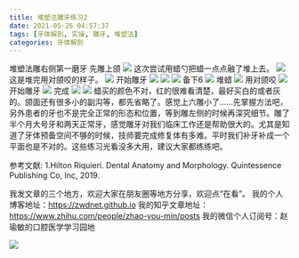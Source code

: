 ```yaml
---
title: 堆塑法雕牙练习2
date: 2021-05-26 04:57:37
tags: [牙体解剖, 实操, 雕牙, 堆塑法]
categories: 牙体解剖
---
```

堆塑法雕右侧第一磨牙
先雕上颌
![](https://zymblog-1258069789.cos.ap-chengdu.myqcloud.com/blog0249-toothcarve/16/01.png)
这次尝试用蜡勺把蜡一点点融了堆上去。
![](https://zymblog-1258069789.cos.ap-chengdu.myqcloud.com/blog0249-toothcarve/16/02.png)
这是堆完用对颌咬的样子。
![](https://zymblog-1258069789.cos.ap-chengdu.myqcloud.com/blog0249-toothcarve/16/03.png)
开始雕牙
![](https://zymblog-1258069789.cos.ap-chengdu.myqcloud.com/blog0249-toothcarve/16/04.png)
![](https://zymblog-1258069789.cos.ap-chengdu.myqcloud.com/blog0249-toothcarve/16/05.png)
![](https://zymblog-1258069789.cos.ap-chengdu.myqcloud.com/blog0249-toothcarve/16/06.png)
备下6
![](https://zymblog-1258069789.cos.ap-chengdu.myqcloud.com/blog0249-toothcarve/16/07.png)
堆蜡
![](https://zymblog-1258069789.cos.ap-chengdu.myqcloud.com/blog0249-toothcarve/16/08.png)
用对颌咬
![](https://zymblog-1258069789.cos.ap-chengdu.myqcloud.com/blog0249-toothcarve/16/09.png)
开始雕牙
![](https://zymblog-1258069789.cos.ap-chengdu.myqcloud.com/blog0249-toothcarve/16/10.png)
完成
![](https://zymblog-1258069789.cos.ap-chengdu.myqcloud.com/blog0249-toothcarve/16/11.png)
![](https://zymblog-1258069789.cos.ap-chengdu.myqcloud.com/blog0249-toothcarve/16/12.png)
蜡买的颜色不对，红的很难看清楚，最好买白的或者灰的。颌面还有很多小的副沟等，都先省略了。感觉上六雕小了……先掌握方法吧，另外患者的牙也不是完全正常的形态和位置，等到雕左侧的时候再深究细节。雕了半个月大号牙和两天正常牙，感觉雕牙对我们临床工作还是帮助很大的。尤其是知道了牙体预备空间不够的时候，技师要完成修复体有多难。平时我们补牙补成一个平面也是不对的。这些练习光看没多大用，建议大家都练练吧。




参考文献:
1.Hilton Riquieri. Dental Anatomy and Morphology. Quintessence Publishing Co, Inc, 2019.






我发文章的三个地方，欢迎大家在朋友圈等地方分享，欢迎点“在看”。
我的个人博客地址：https://zwdnet.github.io
我的知乎文章地址： https://www.zhihu.com/people/zhao-you-min/posts
我的微信个人订阅号：赵瑜敏的口腔医学学习园地








![](https://zymblog-1258069789.cos.ap-chengdu.myqcloud.com/other/wx.jpg)
